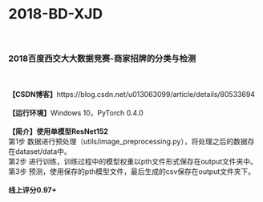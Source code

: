 # 2018-BD-XJD
<br>
<h3>2018百度西交大大数据竞赛-商家招牌的分类与检测</h3>
<br><br>
<b>【CSDN博客】</b>https://blog.csdn.net/u013063099/article/details/80533694
<br><br>
<b>【运行环境】</b>Windows 10，PyTorch 0.4.0
<br><br>
<b>【简介】使用单模型ResNet152</b>
<br>
第1步 数据进行预处理（utils/image_preprocessing.py），将处理之后的数据存在dataset/data中。<br>
第2步 进行训练，训练过程中的模型权重以pth文件形式保存在output文件夹中。<br>
第3步 预测，使用保存的pth模型文件，最后生成的csv保存在output文件夹下。<br>
<br>
<b>线上评分0.97+</b>


